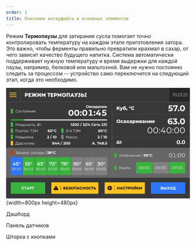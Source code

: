 ```yaml
---
order: 1
title: Описание интерфейса и основных элементов
---
```


Режим **Термопаузы** для затирания сусла помогает точно контролировать температуру на каждом этапе приготовления затора. Это важно, чтобы ферменты правильно превратили крахмал в сахар, от чего зависит качество будущего напитка. Система автоматически поддерживает нужную температуру и время выдержки для каждой паузы, например, белковой или мальтозной. Вам не нужно постоянно следить за процессом -- устройство само переключится на следующий этап, когда это необходимо.

![](./opisanie-interfeysa-i-osnovnykh-elementov.png){width=800px height=480px}

Дашборд

Панель датчиков

Шторка с кнопками